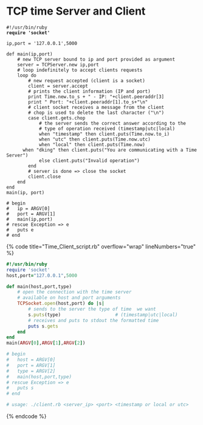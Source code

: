 # TCP time Server and Client

<pre class="language-ruby" data-title="Time_Server_script.rb" data-overflow="wrap" data-line-numbers><code class="lang-ruby">#!/usr/bin/ruby
<strong>require 'socket'
</strong>
ip,port = '127.0.0.1',5000

def main(ip,port)
	# new TCP server bound to ip and port provided as argument
	server = TCPServer.new ip,port
	# loop indefinitely to accept clients requests
	loop do
		# new request accepted (client is a socket)
		client = server.accept
		# prints the client information (IP and port)
		print Time.new.to_s + " - IP: "+client.peeraddr[3]
		print " Port: "+client.peeraddr[1].to_s+"\n"
		# client socket receives a message from the client
		# chop is used to delete the last character ("\n")
		case client.gets.chop
			# the server sends the correct answer according to the
			# type of operation received (timestamp|utc|local)
			when "timestamp" then client.puts(Time.now.to_i)
			when "utc" then client.puts(Time.now.utc)
			when "local" then client.puts(Time.now)
      when "dking" then client.puts("You are communicating with a Time Server")
			else client.puts("Invalid operation")
		end
		# server is done => close the socket
		client.close
	end
end
main(ip, port)

# begin
# 	ip = ARGV[0]
# 	port = ARGV[1]
# 	main(ip,port)
# rescue Exception => e
# 	puts e
# end
</code></pre>

{% code title="Time_Client_script.rb" overflow="wrap" lineNumbers="true" %}
```ruby
#!/usr/bin/ruby
require 'socket'
host,port="127.0.0.1",5000

def main(host,port,type)
	# open the connection with the time server
	# available on host and port arguments
	TCPSocket.open(host,port) do |s|
		# sends to the server the type of time  we want
		s.puts(type)					# (timestamp|utc|local)
		# receives and puts to stdout the formatted time
		puts s.gets
	end
end
main(ARGV[0],ARGV[1],ARGV[2])

# begin
# 	host = ARGV[0]
# 	port = ARGV[1]
# 	type = ARGV[2]
# 	main(host,port,type)
# rescue Exception => e
# 	puts s
# end

# usage: ./client.rb <server_ip> <port> <timestamp or local or utc> 
```
{% endcode %}

